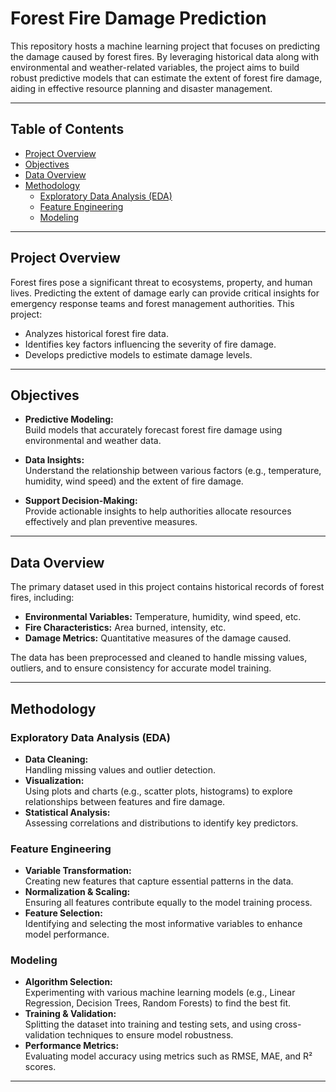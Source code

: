 # Forest Fire Damage Prediction

This repository hosts a machine learning project that focuses on predicting the damage caused by forest fires. By leveraging historical data along with environmental and weather-related variables, the project aims to build robust predictive models that can estimate the extent of forest fire damage, aiding in effective resource planning and disaster management.

---

## Table of Contents

- [Project Overview](#project-overview)
- [Objectives](#objectives)
- [Data Overview](#data-overview)
- [Methodology](#methodology)
  - [Exploratory Data Analysis (EDA)](#exploratory-data-analysis-eda)
  - [Feature Engineering](#feature-engineering)
  - [Modeling](#modeling)
  
---

## Project Overview

Forest fires pose a significant threat to ecosystems, property, and human lives. Predicting the extent of damage early can provide critical insights for emergency response teams and forest management authorities. This project:
- Analyzes historical forest fire data.
- Identifies key factors influencing the severity of fire damage.
- Develops predictive models to estimate damage levels.

---

## Objectives

- **Predictive Modeling:**  
  Build models that accurately forecast forest fire damage using environmental and weather data.

- **Data Insights:**  
  Understand the relationship between various factors (e.g., temperature, humidity, wind speed) and the extent of fire damage.

- **Support Decision-Making:**  
  Provide actionable insights to help authorities allocate resources effectively and plan preventive measures.

---

## Data Overview

The primary dataset used in this project contains historical records of forest fires, including:
- **Environmental Variables:** Temperature, humidity, wind speed, etc.
- **Fire Characteristics:** Area burned, intensity, etc.
- **Damage Metrics:** Quantitative measures of the damage caused.

The data has been preprocessed and cleaned to handle missing values, outliers, and to ensure consistency for accurate model training.

---

## Methodology

### Exploratory Data Analysis (EDA)
- **Data Cleaning:**  
  Handling missing values and outlier detection.
- **Visualization:**  
  Using plots and charts (e.g., scatter plots, histograms) to explore relationships between features and fire damage.
- **Statistical Analysis:**  
  Assessing correlations and distributions to identify key predictors.

### Feature Engineering
- **Variable Transformation:**  
  Creating new features that capture essential patterns in the data.
- **Normalization & Scaling:**  
  Ensuring all features contribute equally to the model training process.
- **Feature Selection:**  
  Identifying and selecting the most informative variables to enhance model performance.

### Modeling
- **Algorithm Selection:**  
  Experimenting with various machine learning models (e.g., Linear Regression, Decision Trees, Random Forests) to find the best fit.
- **Training & Validation:**  
  Splitting the dataset into training and testing sets, and using cross-validation techniques to ensure model robustness.
- **Performance Metrics:**  
  Evaluating model accuracy using metrics such as RMSE, MAE, and R² scores.

---


